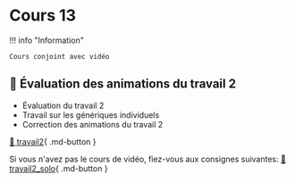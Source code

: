 # Cours 13    

!!! info "Information"

    Cours conjoint avec vidéo


## 🚨 Évaluation des animations du travail 2     

- Évaluation du travail 2
- Travail sur les génériques individuels
- Correction des animations du travail 2
  

[💼 travail2](exercices_ae/travail2.md){ .md-button }      

Si vous n'avez pas le cours de vidéo, fiez-vous aux consignes suivantes: 
[💼 travail2_solo](exercices_ae/travail2_solo.md){ .md-button }      

